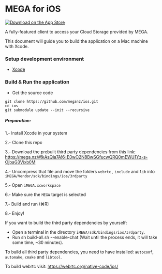 MEGA for iOS
===============

[![Download on the App Store](https://linkmaker.itunes.apple.com/en-us/badge-lrg.svg?releaseDate=2013-11-26&kind=iossoftware&bubble=ios_apps)](https://apps.apple.com/us/app/mega/id706857885?mt=8)

A fully-featured client to access your Cloud Storage provided by MEGA.

This document will guide you to build the application on a Mac machine with Xcode.

### Setup development environment

* [Xcode](https://itunes.apple.com/app/xcode/id497799835?mt=12)

### Build & Run the application

* Get the source code

```
git clone https://github.com/meganz/ios.git
cd ios
git submodule update --init --recursive
```

##### Preparation:
1.- Install Xcode in your system

2.- Clone this repo

3.- Download the prebuilt third party dependencies from this link: https://mega.nz/#!kAsQia7A!6-E0wO2N8BwSGfucwQRQ0mEWU1Yz-s-OjbaG3Vixb0M

4.- Uncompress that file and move the folders `webrtc` , `include` and `lib` into `iMEGA/Vendor/sdk/bindings/ios/3rdparty`

5.- Open `iMEGA.xcworkspace`

6.- Make sure the `MEGA` target is selected

7.- Build and run (⌘R)

8.- Enjoy!

If you want to build the third party dependencies by yourself: 
- Open a terminal in the directory `iMEGA/sdk/bindings/ios/3rdparty`. 
- Run sh build-all.sh --enable-chat (Wait until the process ends, it will take some time, ~30 minutes). 

To build all third party dependencies, you need to have installed: `autoconf`, `automake`, `cmake` and `libtool`. 

To build webrtc visit: https://webrtc.org/native-code/ios/
